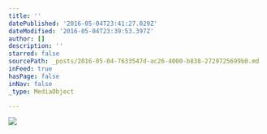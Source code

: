 ```yaml
---
title: ''
datePublished: '2016-05-04T23:41:27.029Z'
dateModified: '2016-05-04T23:39:53.397Z'
author: []
description: ''
starred: false
sourcePath: _posts/2016-05-04-7633547d-ac26-4000-b838-2729725699b0.md
inFeed: true
hasPage: false
inNav: false
_type: MediaObject

---
```

![](https://the-grid-user-content.s3-us-west-2.amazonaws.com/d54370de-b462-4b2c-aafa-9b9df86d8ed3.jpg)